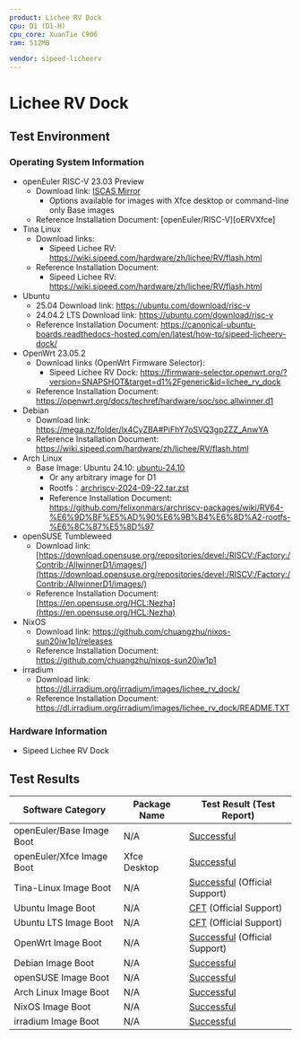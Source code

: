 ```yaml
---
product: Lichee RV Dock
cpu: D1 (D1-H)
cpu_core: XuanTie C906
ram: 512MB

vendor: sipeed-licheerv
---
```


# Lichee RV Dock

## Test Environment

### Operating System Information

- openEuler RISC-V 23.03 Preview
  - Download link: [ISCAS Mirror][oERVDL]
    - Options available for images with Xfce desktop or command-line only Base images
  - Reference Installation Document: [openEuler/RISC-V][oERVXfce]
- Tina Linux
  - Download links:
    - Sipeed Lichee RV: https://wiki.sipeed.com/hardware/zh/lichee/RV/flash.html
  - Reference Installation Document:
    - Sipeed Lichee RV: https://wiki.sipeed.com/hardware/zh/lichee/RV/flash.html
- Ubuntu
  - 25.04 Download link: https://ubuntu.com/download/risc-v
  - 24.04.2 LTS Download link: https://ubuntu.com/download/risc-v
  - Reference Installation Document: https://canonical-ubuntu-boards.readthedocs-hosted.com/en/latest/how-to/sipeed-licheerv-dock/
- OpenWrt 23.05.2
  - Download links (OpenWrt Firmware Selector):
    - Sipeed Lichee RV Dock: https://firmware-selector.openwrt.org/?version=SNAPSHOT&target=d1%2Fgeneric&id=lichee_rv_dock
  - Reference Installation Document: https://openwrt.org/docs/techref/hardware/soc/soc.allwinner.d1
- Debian
  - Download link: https://mega.nz/folder/lx4CyZBA#PiFhY7oSVQ3gp2ZZ_AnwYA
  - Reference Installation Document: https://wiki.sipeed.com/hardware/zh/lichee/RV/flash.html
- Arch Linux
  - Base Image: Ubuntu 24.10: [ubuntu-24.10](https://ubuntu.com/download/risc-v)
    - Or any arbitrary image for D1
    - Rootfs：[archriscv-2024-09-22.tar.zst](https://archriscv.felixc.at/images/archriscv-2024-09-22.tar.zst)
    - Reference Installation Document: https://github.com/felixonmars/archriscv-packages/wiki/RV64-%E6%9D%BF%E5%AD%90%E6%9B%B4%E6%8D%A2-rootfs-%E6%8C%87%E5%8D%97
- openSUSE Tumbleweed
  - Download link: [https://download.opensuse.org/repositories/devel:/RISCV:/Factory:/Contrib:/AllwinnerD1/images/](https://download.opensuse.org/repositories/devel:/RISCV:/Factory:/Contrib:/AllwinnerD1/images/)
  - Reference Installation Document: [https://en.opensuse.org/HCL:Nezha](https://en.opensuse.org/HCL:Nezha)
- NixOS
  - Download link: https://github.com/chuangzhu/nixos-sun20iw1p1/releases
  - Reference Installation Document: https://github.com/chuangzhu/nixos-sun20iw1p1
- irradium
  - Download link: https://dl.irradium.org/irradium/images/lichee_rv_dock/
  - Reference Installation Document: https://dl.irradium.org/irradium/images/lichee_rv_dock/README.TXT

### Hardware Information

- Sipeed Lichee RV Dock

## Test Results

| Software Category         | Package Name | Test Result (Test Report)                  |
|---------------------------|--------------|--------------------------------------------|
| openEuler/Base Image Boot | N/A          | [Successful][oERV]                         |
| openEuler/Xfce Image Boot | Xfce Desktop | [Successful][oERV]                         |
| Tina-Linux Image Boot     | N/A          | [Successful][TinaNezha] (Official Support) |
| Ubuntu Image Boot         | N/A          | [CFT][Ubuntu] (Official Support)           |
| Ubuntu LTS Image Boot     | N/A          | [CFT][Ubuntu LTS] (Official Support)       |
| OpenWrt Image Boot        | N/A          | [Successful][OpenWrt] (Official Support)   |
| Debian Image Boot         | N/A          | [Successful][Debian]                       |
| openSUSE Image Boot       | N/A          | [Successful][openSUSE]                     |
| Arch Linux Image Boot     | N/A          | [Successful][Arch]                         |
| NixOS Image Boot          | N/A          | [Successful][NixOS]                        |
| irradium Image Boot       | N/A          | [Successful][irradium]                     |

[oERVDL]: https://mirror.iscas.ac.cn/openeuler-sig-riscv/openEuler-RISC-V/preview/openEuler-23.03-V1-riscv64/D1/
[oERV]: ./openEuler/README.md
[TinaNezha]: ./TinaLinux/README.md
[Ubuntu]: ./Ubuntu/README.md
[Ubuntu LTS]: ./Ubuntu/README_LTS.md
[OpenWrt]: ./OpenWrt/README.md
[Debian]: ./Debian/README.md
[openSUSE]: ./openSUSE/README.md
[Arch]: ./ArchLinux/README.md
[NixOS]: ./NixOS/README.md
[irradium]: ./irradium/README.md
